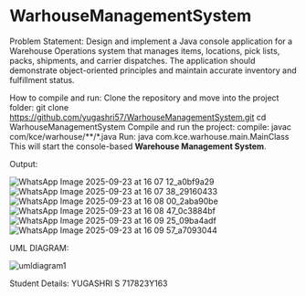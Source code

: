 # WarhouseManagementSystem
Problem Statement: 
Design and implement a Java console application for a Warehouse Operations 
system that manages items, locations, pick lists, packs, shipments, and carrier 
dispatches. The application should demonstrate object-oriented principles and 
maintain accurate inventory and fulfillment status.

How to compile and run:
Clone the repository and move into the project folder:
    git clone https://github.com/yugashri57/WarhouseManagementSystem.git
    cd WarhouseManagementSystem
Compile and run the project:
 compile: javac com/kce/warhouse/**/*.java
 Run: java com.kce.warhouse.main.MainClass  
This will start the console-based **Warehouse Management System**. 

Output:

![WhatsApp Image 2025-09-23 at 16 07 12_a0bf9a29](https://github.com/user-attachments/assets/d29ef97b-0f0a-418b-b49f-0c64e3bf056c)
![WhatsApp Image 2025-09-23 at 16 07 38_29160433](https://github.com/user-attachments/assets/98d67e5e-900b-4c3d-a207-e497823b132e)
![WhatsApp Image 2025-09-23 at 16 08 00_2aba90be](https://github.com/user-attachments/assets/9de6db17-917e-4bc2-8ac7-4877abf38587)
![WhatsApp Image 2025-09-23 at 16 08 47_0c3884bf](https://github.com/user-attachments/assets/af99771a-9b9f-4e0a-810d-6d859858a040)
![WhatsApp Image 2025-09-23 at 16 09 25_09ba4adf](https://github.com/user-attachments/assets/0fdc99bc-a949-44f0-a766-f95d942798b8)
![WhatsApp Image 2025-09-23 at 16 09 57_a7093044](https://github.com/user-attachments/assets/02d711d0-fbb8-450b-8761-a4c87d8b8178)

UML DIAGRAM:

![umldiagram1](https://github.com/user-attachments/assets/b30be2e8-4e80-42f5-b750-307fb659a432)

Student Details:
YUGASHRI S
717823Y163














    
